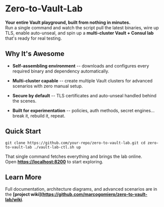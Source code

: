Zero-to-Vault-Lab
=================

**Your entire Vault playground, built from nothing in minutes.**\
Run a single command and watch the script pull the latest binaries, wire up TLS, enable auto-unseal, and spin up a **multi-cluster Vault + Consul lab** that's ready for real testing.

Why It's Awesome
----------------

-   **Self-assembling environment** -- downloads and configures every required binary and dependency automatically.

-   **Multi-cluster capable** -- create multiple Vault clusters for advanced scenarios with zero manual setup.

-   **Secure by default** -- TLS certificates and auto-unseal handled behind the scenes.

-   **Built for experimentation** -- policies, auth methods, secret engines... break it, rebuild it, repeat.

Quick Start
-----------

`git clone https://github.com/your-repo/zero-to-vault-lab.git
cd zero-to-vault-lab
./vault-lab-ctl.sh up`

That single command fetches everything and brings the lab online.\
Open **<https://localhost:8200>** to start exploring.

Learn More
----------

Full documentation, architecture diagrams, and advanced scenarios are in the **[project wiki](https://github.com/marcogomiero/zero-to-vault-lab/wiki**.